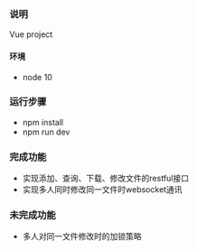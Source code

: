 ### 说明
Vue project

#### 环境
- node 10

### 运行步骤
- npm install
- npm run dev

### 完成功能
- 实现添加、查询、下载、修改文件的restful接口
- 实现多人同时修改同一文件时websocket通讯

### 未完成功能
- 多人对同一文件修改时的加锁策略
